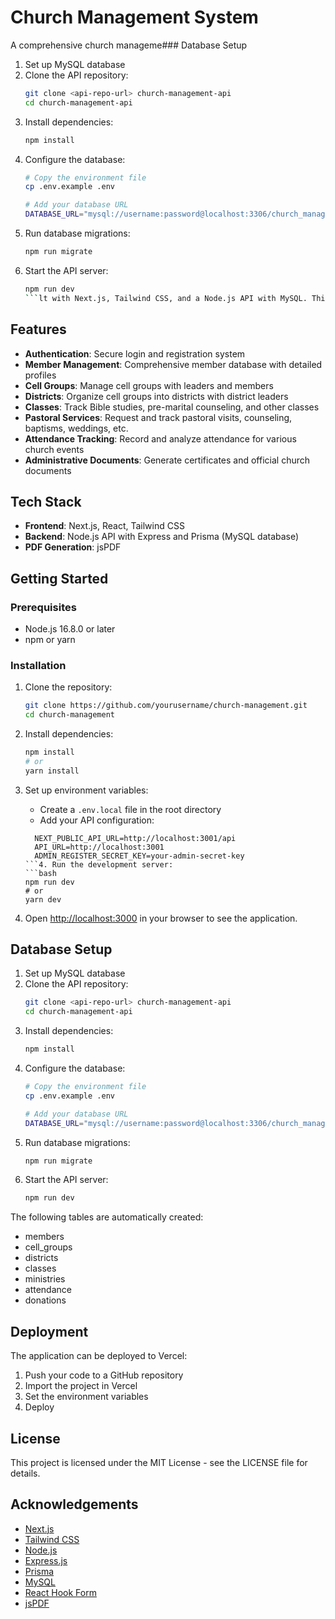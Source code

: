# Church Management System

A comprehensive church manageme### Database Setup

1. Set up MySQL database
2. Clone the API repository:
   ```bash
   git clone <api-repo-url> church-management-api
   cd church-management-api
   ```
3. Install dependencies:
   ```bash
   npm install
   ```
4. Configure the database:
   ```bash
   # Copy the environment file
   cp .env.example .env
   
   # Add your database URL
   DATABASE_URL="mysql://username:password@localhost:3306/church_management"
   ```
5. Run database migrations:
   ```bash
   npm run migrate
   ```
6. Start the API server:
   ```bash
   npm run dev
   ```lt with Next.js, Tailwind CSS, and a Node.js API with MySQL. This application helps churches manage members, cell groups, districts, classes, pastoral services, attendance tracking, and administrative document generation.

## Features

- **Authentication**: Secure login and registration system
- **Member Management**: Comprehensive member database with detailed profiles
- **Cell Groups**: Manage cell groups with leaders and members
- **Districts**: Organize cell groups into districts with district leaders
- **Classes**: Track Bible studies, pre-marital counseling, and other classes
- **Pastoral Services**: Request and track pastoral visits, counseling, baptisms, weddings, etc.
- **Attendance Tracking**: Record and analyze attendance for various church events
- **Administrative Documents**: Generate certificates and official church documents

## Tech Stack

- **Frontend**: Next.js, React, Tailwind CSS
- **Backend**: Node.js API with Express and Prisma (MySQL database)
- **PDF Generation**: jsPDF

## Getting Started

### Prerequisites

- Node.js 16.8.0 or later
- npm or yarn

### Installation

1. Clone the repository:
   ```bash
   git clone https://github.com/yourusername/church-management.git
   cd church-management
   ```

2. Install dependencies:
   ```bash
   npm install
   # or
   yarn install
   ```

3. Set up environment variables:
   - Create a `.env.local` file in the root directory
   - Add your API configuration:
   ```
     NEXT_PUBLIC_API_URL=http://localhost:3001/api
     API_URL=http://localhost:3001
     ADMIN_REGISTER_SECRET_KEY=your-admin-secret-key
   ```4. Run the development server:
   ```bash
   npm run dev
   # or
   yarn dev
   ```

5. Open [http://localhost:3000](http://localhost:3000) in your browser to see the application.

## Database Setup

1. Set up MySQL database
2. Clone the API repository:
   ```bash
   git clone <api-repo-url> church-management-api
   cd church-management-api
   ```
3. Install dependencies:
   ```bash
   npm install
   ```
4. Configure the database:
   ```bash
   # Copy the environment file
   cp .env.example .env
   
   # Add your database URL
   DATABASE_URL="mysql://username:password@localhost:3306/church_management"
   ```
5. Run database migrations:
   ```bash
   npm run migrate
   ```
6. Start the API server:
   ```bash
   npm run dev
   ```

The following tables are automatically created:
   - members
   - cell_groups
   - districts
   - classes
   - ministries
   - attendance
   - donations

## Deployment

The application can be deployed to Vercel:

1. Push your code to a GitHub repository
2. Import the project in Vercel
3. Set the environment variables
4. Deploy

## License

This project is licensed under the MIT License - see the LICENSE file for details.

## Acknowledgements

- [Next.js](https://nextjs.org/)
- [Tailwind CSS](https://tailwindcss.com/)
- [Node.js](https://nodejs.org/)
- [Express.js](https://expressjs.com/)
- [Prisma](https://prisma.io/)
- [MySQL](https://mysql.com/)
- [React Hook Form](https://react-hook-form.com/)
- [jsPDF](https://github.com/MrRio/jsPDF)
